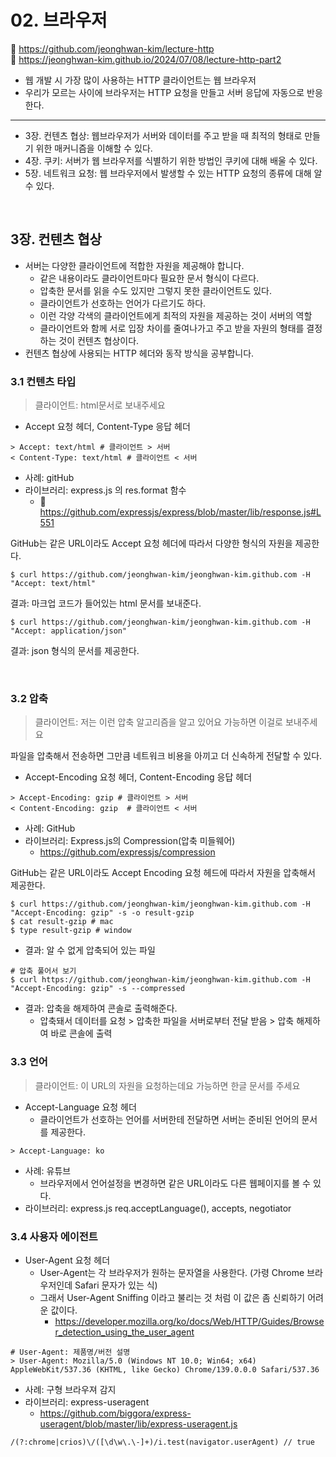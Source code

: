 # 02. 브라우저

🔗 https://github.com/jeonghwan-kim/lecture-http  
🔗 https://jeonghwan-kim.github.io/2024/07/08/lecture-http-part2

- 웹 개발 시 가장 많이 사용하는 HTTP 클라이언트는 웹 브라우저
- 우리가 모르는 사이에 브라우저는 HTTP 요청을 만들고 서버 응답에 자동으로 반응한다.

<hr>

- 3장. 컨텐츠 협상: 웹브라우저가 서버와 데이터를 주고 받을 때 최적의 형태로 만들기 위한 매커니즘을 이해할 수 있다.
- 4장. 쿠키: 서버가 웹 브라우저를 식별하기 위한 방법인 쿠키에 대해 배울 수 있다.
- 5장. 네트워크 요청: 웹 브라우저에서 발생할 수 있는 HTTP 요청의 종류에 대해 알 수 있다.

<br>

## 3장. 컨텐츠 협상

- 서버는 다양한 클라이언트에 적합한 자원을 제공해야 합니다.
  - 같은 내용이라도 클라이언트마다 필요한 문서 형식이 다르다.
  - 압축한 문서를 읽을 수도 있지만 그렇지 못한 클라이언트도 있다.
  - 클라이언트가 선호하는 언어가 다르기도 하다.
  - 이런 각양 각색의 클라이언트에게 최적의 자원을 제공하는 것이 서버의 역할
  - 클라이언트와 함께 서로 입장 차이를 줄여나가고 주고 받을 자원의 형태를 결정하는 것이 컨텐츠 협상이다.
- 컨텐츠 협상에 사용되는 HTTP 헤더와 동작 방식을 공부합니다.

### 3.1 컨텐츠 타입

> 클라이언트: html문서로 보내주세요

- Accept 요청 헤더, Content-Type 응답 헤더

```shell
> Accept: text/html # 클라이언트 > 서버
< Content-Type: text/html # 클라이언트 < 서버
```

- 사례: gitHub
- 라이브러리: express.js 의 res.format 함수
  - 🔗 https://github.com/expressjs/express/blob/master/lib/response.js#L551

GitHub는 같은 URL이라도 Accept 요청 헤더에 따라서 다양한 형식의 자원을 제공한다.

```shell
$ curl https://github.com/jeonghwan-kim/jeonghwan-kim.github.com -H "Accept: text/html"
```

결과: 마크업 코드가 들어있는 html 문서를 보내준다.

```shell
$ curl https://github.com/jeonghwan-kim/jeonghwan-kim.github.com -H "Accept: application/json"
```

결과: json 형식의 문서를 제공한다.

<br>

### 3.2 압축

> 클라이언트: 저는 이런 압축 알고리즘을 알고 있어요 가능하면 이걸로 보내주세요

파일을 압축해서 전송하면 그만큼 네트워크 비용을 아끼고 더 신속하게 전달할 수 있다.

- Accept-Encoding 요청 헤더, Content-Encoding 응답 헤더

```shell
> Accept-Encoding: gzip # 클라이언트 > 서버
< Content-Encoding: gzip  # 클라이언트 < 서버
```

- 사례: GitHub
- 라이브러리: Express.js의 Compression(압축 미들웨어)
  - https://github.com/expressjs/compression

GitHub는 같은 URL이라도 Accept Encoding 요청 헤드에 따라서 자원을 압축해서 제공한다.

```shell
$ curl https://github.com/jeonghwan-kim/jeonghwan-kim.github.com -H "Accept-Encoding: gzip" -s -o result-gzip
$ cat result-gzip # mac
$ type result-gzip # window
```

- 결과: 알 수 없게 압축되어 있는 파일

```shell
# 압축 풀어서 보기
$ curl https://github.com/jeonghwan-kim/jeonghwan-kim.github.com -H "Accept-Encoding: gzip" -s --compressed
```

- 결과: 압축을 해제하여 콘솔로 출력해준다.
  - 압축돼서 데이터를 요청 > 압축한 파일을 서버로부터 전달 받음 > 압축 해제하여 바로 콘솔에 출력

### 3.3 언어

> 클라이언트: 이 URL의 자원을 요청하는데요 가능하면 한글 문서를 주세요

- Accept-Language 요청 헤더
  - 클라이언트가 선호하는 언어를 서버한테 전달하면 서버는 준비된 언어의 문서를 제공한다.

```shell
> Accept-Language: ko
```

- 사례: 유튜브
  - 브라우저에서 언어설정을 변경하면 같은 URL이라도 다른 웹페이지를 볼 수 있다.
- 라이브러리: express.js req.acceptLanguage(), accepts, negotiator

### 3.4 사용자 에이전트

- User-Agent 요청 헤더
  - User-Agent는 각 브라우저가 원하는 문자열을 사용한다. (가령 Chrome 브라우저인데 Safari 문자가 있는 식)
  - 그래서 User-Agent Sniffing 이라고 불리는 것 처럼 이 값은 좀 신뢰하기 어려운 값이다.
    - https://developer.mozilla.org/ko/docs/Web/HTTP/Guides/Browser_detection_using_the_user_agent

```shell
# User-Agent: 제품명/버전 설명
> User-Agent: Mozilla/5.0 (Windows NT 10.0; Win64; x64) AppleWebKit/537.36 (KHTML, like Gecko) Chrome/139.0.0.0 Safari/537.36
```

- 사례: 구형 브라우져 감지
- 라이브러리: express-useragent
  - https://github.com/biggora/express-useragent/blob/master/lib/express-useragent.js

```JasvaScript
/(?:chrome|crios)\/([\d\w\.\-]+)/i.test(navigator.userAgent) // true
```
